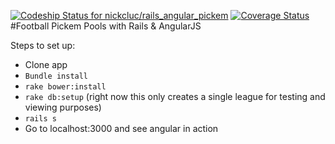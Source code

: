 [![Codeship Status for nickcluc/rails_angular_pickem](https://codeship.com/projects/ab994380-9ac8-0133-d91f-1eba7eda5a8f/status?branch=master)](https://codeship.com/projects/126580)
[![Coverage Status](https://coveralls.io/repos/nickcluc/rails_angular_pickem/badge.svg?branch=master&service=github)](https://coveralls.io/github/nickcluc/rails_angular_pickem?branch=master)
#Football Pickem Pools with Rails & AngularJS

Steps to set up:

- Clone app
- ```Bundle install```
- ```rake bower:install```
- ```rake db:setup``` (right now this only creates a single league for testing and viewing purposes)
- ```rails s```
- Go to localhost:3000 and see angular in action
